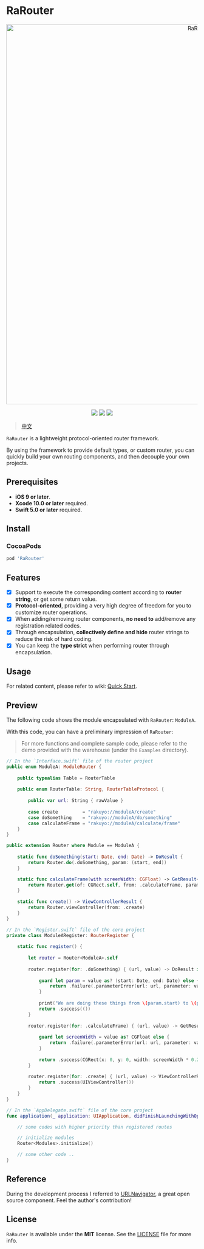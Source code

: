 # RaRouter

<p align="center">
<img src="https://raw.githubusercontent.com/rakuyoMo/RaRouter/master/Images/logo.png" alt="RaRouter" title="RaRouter" width="1000"/>
</p>

<p align="center">
<a><img src="https://img.shields.io/badge/language-swift-ffac45.svg"></a>
<a href="https://github.com/rakuyoMo/RaRouter/releases"><img src="https://img.shields.io/cocoapods/v/RaRouter.svg"></a>
<a href="https://github.com/rakuyoMo/RaRouter/blob/master/LICENSE"><img src="https://img.shields.io/cocoapods/l/RaRouter.svg?style=flat"></a>
</p>

> [中文](https://github.com/rakuyoMo/RaRouter/blob/master/README_CN.md)
 
 `RaRouter` is a lightweight protocol-oriented router framework.

 By using the framework to provide default types, or custom router, you can quickly build your own routing components, and then decouple your own projects.

## Prerequisites

- **iOS 9 or later**.
- **Xcode 10.0 or later** required.
- **Swift 5.0 or later** required.

## Install

### CocoaPods

```ruby
pod 'RaRouter'
```

## Features

- [x] Support to execute the corresponding content according to **router string**, or get some return
 value.
- [x] **Protocol-oriented**, providing a very high degree of freedom for you to customize router
 operations.
- [x] When adding/removing router components, **no need to** add/remove any registration related codes.
- [x] Through encapsulation, **collectively define and hide** router strings to reduce the risk of hard
 coding.
- [x] You can keep the **type strict** when performing router through encapsulation.

## Usage

For related content, please refer to wiki: [Quick Start](https://github.com/rakuyoMo/RaRouter/wiki/Quick-start).

## Preview

The following code shows the module encapsulated with `RaRouter`: `ModuleA`. 

With this code, you can have a preliminary impression of `RaRouter`:

> For more functions and complete sample code, please refer to the demo provided with the warehouse (under the `Examples` directory).

```swift
// In the `Interface.swift` file of the router project
public enum ModuleA: ModuleRouter {
    
    public typealias Table = RouterTable
    
    public enum RouterTable: String, RouterTableProtocol {
        
        public var url: String { rawValue }
        
        case create         = "rakuyo://moduleA/create"
        case doSomething    = "rakuyo://moduleA/do/something"
        case calculateFrame = "rakuyo://moduleA/calculate/frame" 
    }
}

public extension Router where Module == ModuleA {
    
    static func doSomething(start: Date, end: Date) -> DoResult {
        return Router.do(.doSomething, param: (start, end))
    }

    static func calculateFrame(with screenWidth: CGFloat) -> GetResult<CGRect> {
        return Router.get(of: CGRect.self, from: .calculateFrame, param: screenWidth)
    }
    
    static func create() -> ViewControllerResult {
        return Router.viewController(from: .create)
    }
}

// In the `Register.swift` file of the core project
private class ModuleARegister: RouterRegister {
    
    static func register() {
        
        let router = Router<ModuleA>.self
        
        router.register(for: .doSomething) { (url, value) -> DoResult in
            
            guard let param = value as? (start: Date, end: Date) else {
                return .failure(.parameterError(url: url, parameter: value))
            }
            
            print("We are doing these things from \(param.start) to \(param.end)")
            return .success(())
        }
        
        router.register(for: .calculateFrame) { (url, value) -> GetResult<AnyResult> in
            
            guard let screenWidth = value as? CGFloat else {
                return .failure(.parameterError(url: url, parameter: value))
            }
            
            return .success(CGRect(x: 0, y: 0, width: screenWidth * 0.25, height: screenWidth))
        }
        
        router.register(for: .create) { (url, value) -> ViewControllerResult in
            return .success(UIViewController())
        }
    }
}

// In the `AppDelegate.swift` file of the core project
func application(_ application: UIApplication, didFinishLaunchingWithOptions launchOptions: [UIApplication.LaunchOptionsKey: Any]?) -> Bool {

    // some codes with higher priority than registered routes

    // initialize modules
    Router<Modules>.initialize()

    // some other code ..
}
```

## Reference

During the development process I referred to [URLNavigator](https://github.com/devxoul/URLNavigator), a great open source component. Feel the author's contribution!

## License

`RaRouter` is available under the **MIT** license. See the [LICENSE](https://github.com/rakuyoMo/RaRouter/blob/master/LICENSE) file for more info.
